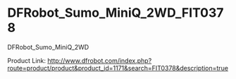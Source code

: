 DFRobot_Sumo_MiniQ_2WD_FIT0378
==============================

DFRobot_Sumo_MiniQ_2WD

Product Link: http://www.dfrobot.com/index.php?route=product/product&product_id=1171&search=FIT0378&description=true
